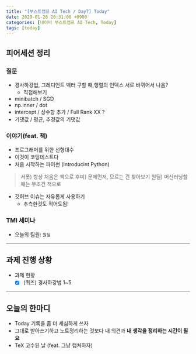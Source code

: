 ```yaml
---
title: "[부스트캠프 AI Tech / Day7] Today"
date: 2020-01-26 20:31:00 +0900
categories: [네이버 부스트캠프 AI Tech, Today]
tags: [today]
---
```



## **피어세션 정리**

### 질문

- 경사하강법, 그레디언트 벡터 구할 때,행렬의 인덱스 서로 바뀌어서 나옴?
  - 직접해보기
- minibatch / SGD
- np.inner  / dot
- intercept / 상수항 추가 / Full Rank XX ?
- 기댓값 / 평균, 추정값의 기댓값

### 이야기(feat. 책)

- 프로그래머를 위한 선형대수
- 이것이 코딩테스트다
- 처음 시작하는 파이썬 (Introducint Python)

>서폿) 항상 처음은 책으로
>후미) 문제먼저, 모르는 건 찾아보기
>원딜) 머신러닝할때는 무조건 책으로

- 깃허브 이슈는 자유롭게 사용하기
  - 추측한것도 적어도됨!

### TMI 세미나

- 오늘의 팀원: `원딜`

---

## **과제 진행 상황**

- 과제 현황
  - [X] (퀴즈) 경사하강법 1~5

---

## **오늘의 한마디**

- Today 기록을 좀 더 세심하게 쓰자
- 그대로 받아쓰기하고 노트정리하는 것보다 내 의견과 **내 생각을 정리하는 시간이 필요**
- TeX 고수된 날 (feat. 그냥 캡쳐하자)
